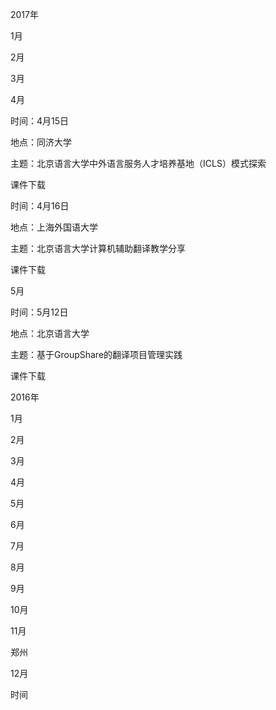 2017年

1月

2月

3月

4月

时间：4月15日

地点：同济大学

主题：北京语言大学中外语言服务人才培养基地（ICLS）模式探索

课件下载

时间：4月16日

地点：上海外国语大学

主题：北京语言大学计算机辅助翻译教学分享

课件下载

5月

时间：5月12日

地点：北京语言大学

主题：基于GroupShare的翻译项目管理实践

课件下载

2016年

1月

2月

3月

4月

5月

6月

7月

8月

9月

10月

11月

郑州 

12月

时间

